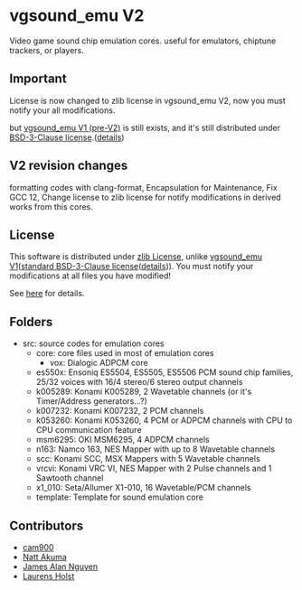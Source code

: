 # vgsound_emu V2

Video game sound chip emulation cores. useful for emulators, chiptune trackers, or players.

## Important

License is now changed to zlib license in vgsound_emu V2, now you must notify your all modifications.

but [vgsound_emu V1 (pre-V2)](https://github.com/cam900/vgsound_emu/tree/vgsound_emu_v1) is still exists, and it's still distributed under [BSD-3-Clause license](https://spdx.org/licenses/BSD-3-Clause.html).([details](https://github.com/cam900/vgsound_emu/blob/vgsound_emu_v1/LICENSE))

## V2 revision changes

formatting codes with clang-format, Encapsulation for Maintenance, Fix GCC 12, Change license to zlib license for notify modifications in derived works from this cores.

## License

This software is distributed under [zlib License](https://spdx.org/licenses/Zlib.html), unlike [vgsound_emu V1](https://github.com/cam900/vgsound_emu/tree/vgsound_emu_v1)([standard BSD-3-Clause license](https://spdx.org/licenses/BSD-3-Clause.html)([details](https://github.com/cam900/vgsound_emu/blob/vgsound_emu_v1/LICENSE))).
You must notify your modifications at all files you have modified!

See [here](https://github.com/cam900/vgsound_emu/blob/main/LICENSE) for details.

## Folders

- src: source codes for emulation cores
  - core: core files used in most of emulation cores
    - vox: Dialogic ADPCM core
  - es550x: Ensoniq ES5504, ES5505, ES5506 PCM sound chip families, 25/32 voices with 16/4 stereo/6 stereo output channels
  - k005289: Konami K005289, 2 Wavetable channels (or it's Timer/Address generators...?)
  - k007232: Konami K007232, 2 PCM channels
  - k053260: Konami K053260, 4 PCM or ADPCM channels with CPU to CPU communication feature
  - msm6295: OKI MSM6295, 4 ADPCM channels
  - n163: Namco 163, NES Mapper with up to 8 Wavetable channels
  - scc: Konami SCC, MSX Mappers with 5 Wavetable channels
  - vrcvi: Konami VRC VI, NES Mapper with 2 Pulse channels and 1 Sawtooth channel
  - x1_010: Seta/Allumer X1-010, 16 Wavetable/PCM channels
  - template: Template for sound emulation core

## Contributors

- [cam900](https://github.com/cam900)
- [Natt Akuma](https://github.com/akumanatt)
- [James Alan Nguyen](https://github.com/djtuBIG-MaliceX)
- [Laurens Holst](https://github.com/Grauw)
